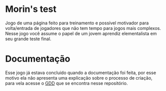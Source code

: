 # Morin's test
Jogo de uma página feito para treinamento e possível motivador para volta/entrada de jogadores que não tem tempo para jogos mais complexos. Nesse jogo você assume o papel de um jovem aprendiz elementalista em seu grande teste final.

# Documentação
Esse jogo já estava concluido quando a documentação foi feita, por esse motivo ela não apresenta uma explicação sobre o processo de criação, para vela acesse o [GDD](1) que se encontra nesse repositório.

[1]:https://github.com/Dilumo/Morin-s-Test/blob/master/Documents/GDD.md